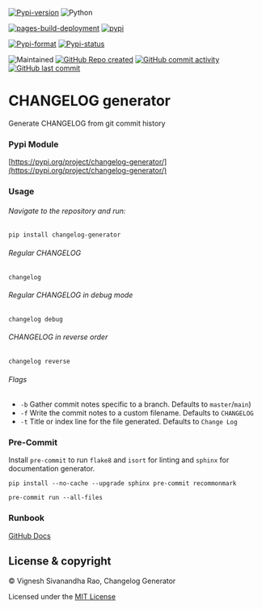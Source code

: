 [![Pypi-version](https://img.shields.io/pypi/v/changelog-generator)](https://pypi.org/project/changelog-generator)
![Python](https://img.shields.io/badge/python-3.8%20%7C%203.9%20%7C%203.10%20%7C%203.11-blue)

[![pages-build-deployment](https://github.com/thevickypedia/changelog-generator/actions/workflows/pages/pages-build-deployment/badge.svg)](https://github.com/thevickypedia/changelog-generator/actions/workflows/pages/pages-build-deployment)
[![pypi](https://github.com/thevickypedia/changelog-generator/actions/workflows/python-publish.yml/badge.svg)](https://github.com/thevickypedia/changelog-generator/actions/workflows/python-publish.yml)

[![Pypi-format](https://img.shields.io/pypi/format/changelog-generator)](https://pypi.org/project/changelog-generator/#files)
[![Pypi-status](https://img.shields.io/pypi/status/changelog-generator)](https://pypi.org/project/changelog-generator)

![Maintained](https://img.shields.io/maintenance/yes/2022)
[![GitHub Repo created](https://img.shields.io/date/1630367571)](https://api.github.com/repos/thevickypedia/changelog-generator)
[![GitHub commit activity](https://img.shields.io/github/commit-activity/y/thevickypedia/changelog-generator)](https://api.github.com/repos/thevickypedia/changelog-generator)
[![GitHub last commit](https://img.shields.io/github/last-commit/thevickypedia/changelog-generator)](https://api.github.com/repos/thevickypedia/changelog-generator)

# CHANGELOG generator
Generate CHANGELOG from git commit history

### Pypi Module
[https://pypi.org/project/changelog-generator/](https://pypi.org/project/changelog-generator/)

### Usage
###### Navigate to the repository and run:
```shell
pip install changelog-generator
```

###### Regular CHANGELOG
```shell
changelog
```

###### Regular CHANGELOG in debug mode
```shell
changelog debug
```

###### CHANGELOG in reverse order
```shell
changelog reverse
```

###### Flags
- `-b` Gather commit notes specific to a branch. Defaults to `master`/`main`)
- `-f` Write the commit notes to a custom filename. Defaults to `CHANGELOG`
- `-t` Title or index line for the file generated. Defaults to `Change Log`

### Pre-Commit
Install `pre-commit` to run `flake8` and `isort` for linting and `sphinx` for documentation generator.

`pip install --no-cache --upgrade sphinx pre-commit recommonmark`

`pre-commit run --all-files`

### Runbook
[GitHub Docs](https://thevickypedia.github.io/changelog-generator/)

## License & copyright

&copy; Vignesh Sivanandha Rao, Changelog Generator

Licensed under the [MIT License](https://github.com/thevickypedia/changelog-generator/blob/master/LICENSE)
